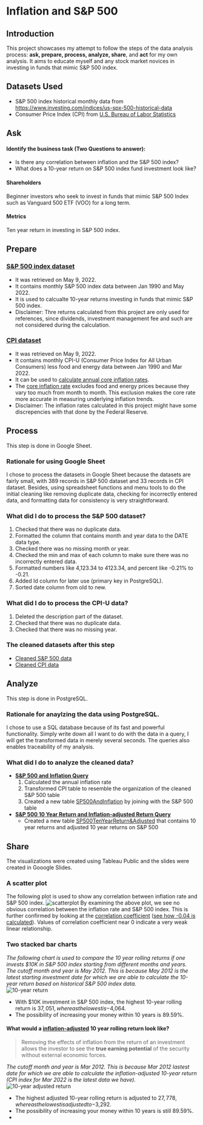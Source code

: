 # Inflation and S&P 500 
## Introduction
This project showcases my attempt to follow the steps of the data analysis process: **ask, prepare, process, analyze, share**, and **act** for my own analysis. 
It aims to educate myself and any stock market novices in investing in funds that mimic S&P 500 index.
## Datasets Used
- S&P 500 index historical monthly data from https://www.investing.com/indices/us-spx-500-historical-data
- Consumer Price Index (CPI) from [U.S. Bureau of Labor Statistics](https://data.bls.gov/cgi-bin/surveymost?cu) 
## Ask 
#### Identify the business task (Two Questions to answer): 
- Is there any correlation between inflation and the S&P 500 index? 
- What does a 10-year return on S&P 500 index fund investment look like?
#### Shareholders 
Beginner investors who seek to invest in funds that mimic S&P 500 Index such as Vanguard 500 ETF (VOO) for a long term.
#### Metrics
Ten year return in investing in S&P 500 index.
## Prepare 
### [S&P 500 index dataset](https://github.com/emma-jinger/InflationAndSP500/blob/main/RawSP500HistoricalData.csv) 
- It was retrieved on May 9, 2022.
- It contains monthly S&P 500 index data between Jan 1990 and May 2022.
- It is used to calcualte 10-year returns investing in funds that mimic S&P 500 index. 
- Disclaimer: Thre returns calculated from this project are only used for references, since dividends, investment management fee and such are not considered during the calculation.
### [CPI dataset](https://github.com/emma-jinger/InflationAndSP500/blob/main/RawCPIData.xlsx) 
- It was retrieved on May 9, 2022. 
- It contains monthly CPI-U (Consumer Price Index for All Urban Consumers) less food and energy data between Jan 1990 and Mar 2022.
- It can be used to [calculate annual core inflation rates](https://www.usinflationcalculator.com/inflation/inflation-vs-consumer-price-index-cpi-how-they-are-different/). 
- The [core inflation rate](https://www.thebalance.com/core-inflation-rate-3305918) excludes food and energy prices because they vary too much from month to month. This exclusion makes the core rate more accurate in measuring underlying inflation trends. 
- Disclaimer: The inflation rates calculated in this project might have some discrepencies with that done by the Federal Reserve.    
## Process
This step is done in Google Sheet. 
### Rationale for using Google Sheet
I chose to process the datasets in Google Sheet because the datasets are fairly small, with 389 records in S&P 500 dataset and 33 records in CPI dataset. Besides, using spreadsheet functions and menu tools to do the initial cleaning like removing duplicate data, checking for incorrectly entered data, and formatting data for consistency is very straightforward.
### What did I do to process the S&P 500 dataset?
1. Checked that there was no duplicate data. 
2. Formatted the column that contains month and year data to the DATE data type.
3. Checked there was no missing month or year.
4. Checked the min and max of each column to make sure there was no incorrectly entered data. 
5. Formatted numbers like 4,123.34 to 4123.34, and percent like -0.21% to -0.21.
6. Added Id column for later use (primary key in PostgreSQL).
7. Sorted date column from old to new. 
### What did I do to process the CPI-U data? 
1. Deleted the description part of the dataset.
2. Checked that there was no duplicate data.
3. Checked that there was no missing year. 
### The cleaned datasets after this step
- [Cleaned S&P 500 data](https://github.com/emma-jinger/InflationAndSP500/blob/main/CleanedSP500HistoricalData.csv)
- [Cleaned CPI data](https://github.com/emma-jinger/InflationAndSP500/blob/main/CleanedCPIData.csv)
## Analyze
This step is done in PostgreSQL. 
### Rationale for anaylzing the data using PostgreSQL. 
I chose to use a SQL database because of its fast and powerful functionality. Simply write down all I want to do with the data in a query, I will get the transformed data in merely several seconds. The queries also enables traceability of my analysis. 
### What did I do to analyze the cleaned data? 
- **[S&P 500 and Inflation Query](https://github.com/emma-jinger/InflationAndSP500/blob/main/SP500AndInflation_query.sql)** 
  1. Calculated the annual inflation rate
  2. Transformed CPI table to resemble the organization of the cleaned S&P 500 table
  3. Created a new table [SP500AndInflation](https://github.com/emma-jinger/InflationAndSP500/blob/main/SP500AndInflation052522.csv) by joining with the S&P 500 table
- **[S&P 500 10 Year Return and Inflation-adjusted Return Query](https://github.com/emma-jinger/InflationAndSP500/blob/main/SP500Return_query.sql)** 
  - Created a new table [SP500TenYearReturn&Adjusted](https://github.com/emma-jinger/InflationAndSP500/blob/main/SP500TenYearReturn%26Adjusted052422.csv) that contains 10 year returns and adjusted 10 year returns on S&P 500 
## Share
The visualizations were created using Tableau Public and the slides were created in Gooogle Slides. 
### A scatter plot 
The following plot is used to show any correlation between inflation rate and S&P 500 index. 
![scatterplot](https://github.com/emma-jinger/InflationAndSP500/blob/main/InflationVsSP500_052022.png)
By examining the above plot, we see no obvious correlation between the inflation rate and S&P 500 index. This is further confirmed by looking at the [correlation coefficient](https://www.investopedia.com/terms/c/correlationcoefficient.asp) ([see how -0.04 is calculated](https://github.com/emma-jinger/InflationAndSP500/blob/main/Correlation%20Coefficient%20.png)). Values of correlation coefficient near 0 indicate a very weak linear relationship.
### Two stacked bar charts  
*The following chart is used to compare the 10 year rolling returns if one invests $10K in S&P 500 index starting from different months and years. The cutoff month and year is May 2012. This is because May 2012 is the latest starting investment date for which we are able to calculate the 10-year return based on historical S&P 500 index data.*  
![10-year return](https://github.com/emma-jinger/InflationAndSP500/blob/main/SP500TenYearReturn.png) 
- With $10K investment in S&P 500 index, the highest 10-year rolling return is $37,051, whereas the lowest is -$4,064.
- The possibility of increasing your money within 10 years is 89.59%. 
#### What would a [inflation-adjusted](https://www.investopedia.com/terms/i/inflation_adjusted_return.asp#:~:text=The%20inflation%2Dadjusted%20return%20is,removing%20the%20effects%20of%20inflation.) 10 year rolling return look like? 
> Removing the effects of inflation from the return of an investment allows the investor to see the **true earning potential** of the security without external economic forces. 

*The cutoff month and year is Mar 2012. This is because Mar 2012 lastest date for which we are able to calculate the inflation-adjusted 10-year return (CPI index for Mar 2022 is the latest data we have).*
![10-year adjusted return](https://github.com/emma-jinger/InflationAndSP500/blob/main/SP500AdjustedTenYearReturn.png) 
- The highest adjusted 10-year rolling return is adjusted to $27,778, whereas the lowest is adjusted to -$3,292. 
- The possibility of increasing your money within 10 years is still 89.59%.
- 



